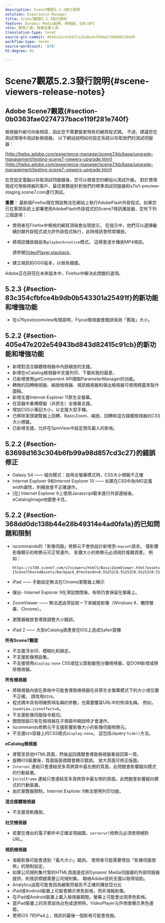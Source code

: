 ```yaml
---
description: Scene7觀眾5.2.3發行說明
solution: Experience Manager
title: Scene7觀眾5.2.3發行說明
feature: Dynamic Media經典，檢視器，SDK/API
role: 開發人員，商業從業人員
translation-type: tm+mt
source-git-commit: 469d1a5c43a972116a8a2efb0de5708800130a99
workflow-type: tm+mt
source-wordcount: '870'
ht-degree: 0%

---
```



# Scene7觀眾5.2.3發行說明{#scene-viewers-release-notes}

## Adobe Scene7觀眾{#section-0b0363fae0274737bace119f281e740f}

檢視器升級可向後相容，因此您不需要變更現有的網頁程式碼。 不過，建議您在測試環境中測試新檢視器。 以下網站說明如何設定系統以存取我們的測試伺服器：

[http://helpx.adobe.com/experience-manager/scene7/kb/base/upgrade-management/testing-scene7-viewers-upgrade.html](http://helpx.adobe.com/experience-manager/scene7/kb/base/upgrade-management/testing-scene7-viewers-upgrade.html)

在您設定電腦以存取測試伺服器後，您可以檢查您的網站以測試升級。 對於使用現成可用檢視器的客戶，最佳實務是針對我們的標準測試伺服器和s7is1-preview-staging.scene7.com進行測試。

**重要：** 最新版Firefox現在預設無法在網站上執行AdobeFlash外掛程式。如果您已在案頭系統上部署使用AdobeFlash外掛程式的Scene7視訊播放器，您有下列三個選項：

* 使用者在Firefox中檢視的網頁頂端會出現提示。 在提示中，他們可以選擇繼續封鎖外掛程式或允許外掛程式執行，此時視訊會照常播放。
* 將視訊播放器設為`playback=native`模式。 這樣會逐步播放MP4視訊。

   請參閱[VideoPlayer.playback](../../c-html5-s7-aem-asset-viewers/c-html5-video-reference/c-html5-video-cmdref/r-html5-video-viewer-conf-attrib-videoplayer-playback.md#reference-13ec45db4cd4443b842f310153623221)。

* 建立視訊的OGG版本，以做為備援。

Adobe正在研究在未來版本中，Firefox中解決此問題的選項。

## 5.2.3 {#section-83c354cfbfce4b9db0b543301a25491f}的新功能和增強功能

* 在s7flyoutzoomview有間距時，Flyout檢視器會錯誤偵測「舊版」大小。

## 5.2.2 {#section-405e47e202e54943bd843d82415c91cb}的新功能和增強功能

* 新增對混合媒體檢視器中內嵌縮放的支援。
* 新增在eCatalog檢視器中支援列印、下載和我的最愛。
* 已新增使用getComponent API擷取ParameterManager的功能。
* 轉換的回轉檢視器、縮放檢視器、視訊檢視器和彈出檢視器可使用精靈來製作圖稿。
* 新增支援Internet Explorer 11原生全螢幕。
* 在容器中重構模擬（非原生）全螢幕支援。
* 增加CSS小筆記大小，以支援大型手機。
* 已移除案頭瀏覽器上回轉、BasicZoom、縮放、回轉和混合媒體檢視器的CSS大小標籤。
* 已新增支援，允許在SpinView中設定預先載入的影格。

## 5.2.2 {#section-83698d163c304b6fb99a98d857cd3c27}的錯誤修正

* Galaxy S4 —— 縱向模式：啟用全螢幕模式時，CSS大小標籤不正確
* Internet Explorer 9和Internet Explorer 10 —— 如果在CSS中為IMG定義width屬性，則縮放會不正確運作。
* [在] Internet Explorer 9上使用Javascript範本進行外部連結後，eCatalogImage地圖會卡住。

## 5.2.2 {#section-368dd0dc138b44e28b49314e4ad0fa1a}的已知問題和限制

* iscommands的「影像伺服」修飾元不會依設計新增至`req=set`請求。 僅影響影像顯示的修飾元可正常運作。 影響大小的修飾元必須用於複雜資產。 例如：

   ```
   https://s7d9.scene7.com/s7viewers/html5/BasicZoomViewer.html?asset= {Scene7SharedAssets/Backpack_B?extendn=0.5%252C0.5%252C0.5%252C0.5}
   ```

* iPad —— 手動設定無法在Chrome瀏覽器上顯示
* 彈出- Internet Explorer 9在滑鼠關閉後，有時仍會保留在螢幕上。
* ZoomViewer —— 無法透過滑鼠按一下來縮放影像（Windows 8、觸控螢幕、Chrome）。
* 瀏覽器縮放會導致調整大小錯誤。
* iPad 2 —— 大型eCatalog資產會在IOS上造成Safari當機

**所有Scene7觀眾**

* 不支援浮水印、模糊化和鎖定。
* 不支援影像預設集。
* 不支援使用`display:none` CSS或從父節點動態分離檢視器，從DOM新增或移除檢視器。

**所有檢視器**

* 將檢視器內嵌在表格中可能會導致檢視器在非原生全螢幕模式下的大小或位置不正確。 請改用`DIV`s。
* 程式碼中具有明確例項名稱的參數，也需要覆寫URL中的例項名稱。 例如，`zoomView.iconeffect=0`。
* 不支援影像伺服指令裁切。
* 關閉按鈕只有在檢視器在子視窗中開啟時才會運作。
* Iscommands修飾元不支援影響影像大小的影像伺服修飾元。
* 不支援`DIV`容器上的CSS樣式`display:none`。 這包括Jquery `hide()`方法。

**eCatalog檢視器**

* 導覽至其他HTML頁面，然後返回偶爾會導致檢視器重設回第一頁。
* 旋轉iOS裝置後，頁面版面偶爾會顯示錯誤。 放大頁面可修正版面。
* `Internal` 連結只會連結至多頁跨頁中最左側的頁面。此問題會影響縱向模式的行動裝置。
* `InitalFrame` 連結只會連結至多頁跨頁中最左側的頁面。此問題會影響縱向模式的行動裝置。
* 由於瀏覽器限制，Internet Explorer 9無法使用列印功能。

**混合媒體檢視器**

* 不支援音軌播放。

**社交檢視器**

* 若要在傳出的電子郵件中正確呈現縮圖，`serverurl`修飾元必須使用絕對URL。

**視訊檢視器**

* 海報影像可能會遇到「最大大小」錯誤。 使用者可能需要增加「影像伺服發佈」的限制設定。
* 如果公司規則集代管的HTML頁面是從非Dynamic Media伺服器的外部伺服器提供，則視訊標題需要公司規則集。 聯絡Adobe技術支援以取得協助。
* Analytics追蹤可能會因為緩衝而報告不正確的播放百分比
* iPad或Android裝置上可能會顯示黑色影格，而非海報影像。
* 在iPad或Android裝置上載入檢視器期間，螢幕上可能會出現黑色影格。
* 當iPad裝置上的背景設為白色或透明時，VideoPlayer元件側會顯示黑色邊框。
* 使用iOS 7的iPad上，視訊的最後一個影格可能會扭曲。

